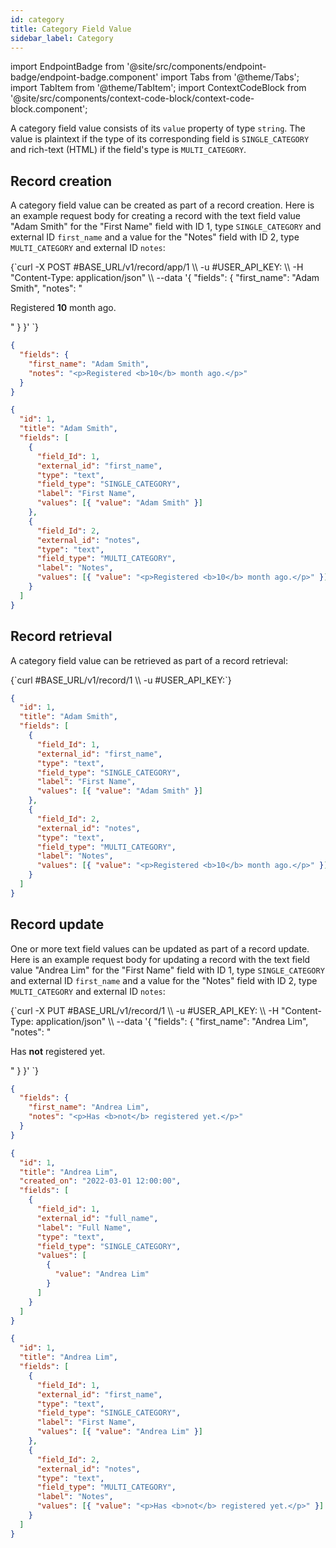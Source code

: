 ```yaml
---
id: category
title: Category Field Value
sidebar_label: Category
---
```


import EndpointBadge from '@site/src/components/endpoint-badge/endpoint-badge.component'
import Tabs from '@theme/Tabs';
import TabItem from '@theme/TabItem';
import ContextCodeBlock from '@site/src/components/context-code-block/context-code-block.component';

A category field value consists of its `value` property of type `string`. The value is plaintext if the type of its corresponding field is `SINGLE_CATEGORY` and rich-text (HTML) if the field's type is `MULTI_CATEGORY`.

## Record creation

<EndpointBadge method="POST" url="https://api.tapeapp.com/v1/record/app/{app_id}" />

A category field value can be created as part of a record creation. Here is an example request body for creating a record with the text field value "Adam Smith" for the "First Name" field with ID 1, type `SINGLE_CATEGORY` and external ID `first_name` and a value for the "Notes" field with ID 2, type `MULTI_CATEGORY` and external ID `notes`:

<Tabs defaultValue="curl">

<TabItem value="curl" label="cURL">
<ContextCodeBlock language="shell" title='➡️      Request'>
{`curl -X POST #BASE_URL/v1/record/app/1  \\
  -u #USER_API_KEY: \\
  -H "Content-Type: application/json" \\
  --data '{
    "fields": {
      "first_name": "Adam Smith",
      "notes": "<p>Registered <b>10</b> month ago.</p>"
    }
  }' 
`}
</ContextCodeBlock>
</TabItem>

<TabItem value="json" label="JSON">

```json title="➡️      Request">
{
  "fields": {
    "first_name": "Adam Smith",
    "notes": "<p>Registered <b>10</b> month ago.</p>"
  }
}
```

</TabItem>
</Tabs>

```json title="⬅️      Response"
{
  "id": 1,
  "title": "Adam Smith",
  "fields": [
    {
      "field_Id": 1,
      "external_id": "first_name",
      "type": "text",
      "field_type": "SINGLE_CATEGORY",
      "label": "First Name",
      "values": [{ "value": "Adam Smith" }]
    },
    {
      "field_Id": 2,
      "external_id": "notes",
      "type": "text",
      "field_type": "MULTI_CATEGORY",
      "label": "Notes",
      "values": [{ "value": "<p>Registered <b>10</b> month ago.</p>" }]
    }
  ]
}
```

## Record retrieval

<EndpointBadge method="GET" url="https://api.tapeapp.com/v1/record/{record_id}" />

A category field value can be retrieved as part of a record retrieval:

<ContextCodeBlock language="shell" title='➡️      Request'>
{`curl #BASE_URL/v1/record/1 \\
  -u #USER_API_KEY:`}
</ContextCodeBlock>

```json title='⬅️      Response'
{
  "id": 1,
  "title": "Adam Smith",
  "fields": [
    {
      "field_Id": 1,
      "external_id": "first_name",
      "type": "text",
      "field_type": "SINGLE_CATEGORY",
      "label": "First Name",
      "values": [{ "value": "Adam Smith" }]
    },
    {
      "field_Id": 2,
      "external_id": "notes",
      "type": "text",
      "field_type": "MULTI_CATEGORY",
      "label": "Notes",
      "values": [{ "value": "<p>Registered <b>10</b> month ago.</p>" }]
    }
  ]
}
```

## Record update

<EndpointBadge method="PUT" url="https://api.tapeapp.com/v1/record/{record_id}" />

One or more text field values can be updated as part of a record update. Here is an example request body for updating a record with the text field value "Andrea Lim" for the "First Name" field with ID 1, type `SINGLE_CATEGORY` and external ID `first_name` and a value for the "Notes" field with ID 2, type `MULTI_CATEGORY` and external ID `notes`:

<Tabs defaultValue="curl">

<TabItem value="curl" label="cURL">
<ContextCodeBlock language="shell" title='➡️      Request'>
{`curl -X PUT #BASE_URL/v1/record/1  \\
  -u #USER_API_KEY: \\
  -H "Content-Type: application/json" \\
  --data '{
    "fields": {
      "first_name": "Andrea Lim",
      "notes": "<p>Has <b>not</b> registered yet.</p>"
    }
  }' 
`}
</ContextCodeBlock>
</TabItem>

<TabItem value="json" label="JSON">

```json title="➡️      Request">
{
  "fields": {
    "first_name": "Andrea Lim",
    "notes": "<p>Has <b>not</b> registered yet.</p>"
  }
}
```

</TabItem>
</Tabs>

```json title='⬅️      Response'
{
  "id": 1,
  "title": "Andrea Lim",
  "created_on": "2022-03-01 12:00:00",
  "fields": [
    {
      "field_id": 1,
      "external_id": "full_name",
      "label": "Full Name",
      "type": "text",
      "field_type": "SINGLE_CATEGORY",
      "values": [
        {
          "value": "Andrea Lim"
        }
      ]
    }
  ]
}
```

```json title="⬅️      Response"
{
  "id": 1,
  "title": "Andrea Lim",
  "fields": [
    {
      "field_Id": 1,
      "external_id": "first_name",
      "type": "text",
      "field_type": "SINGLE_CATEGORY",
      "label": "First Name",
      "values": [{ "value": "Andrea Lim" }]
    },
    {
      "field_Id": 2,
      "external_id": "notes",
      "type": "text",
      "field_type": "MULTI_CATEGORY",
      "label": "Notes",
      "values": [{ "value": "<p>Has <b>not</b> registered yet.</p>" }]
    }
  ]
}
```
